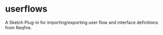# userflows
A Sketch Plug-in for importing/exporting user flow and interface definitions from Reqfire.
